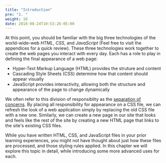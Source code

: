 ```yaml
---
title: "Introduction"
pre: "1. "
weight: 10
date: 2018-08-24T10:53:26-05:00
---
```

At this point, you should be familiar with the big three technologies of the world-wide-web _HTML_, _CSS_, and _JavaScript_ (Feel free to visit the appendices for a quick review).  These three technologies work together to create the web pages you interact with every day.  Each has a role to play in defining the final appearance of a web page:

* Hyper-Text Markup Language (HTML) provides the struture and content 
* Cascading Style Sheets (CSS) determine how that content should appear visually
* JavaScript provides interactivity, allowing both the structure and appearance of the page to change dynamically

We often refer to this division of responsiblity as the [separation of concerns](https://en.wikipedia.org/wiki/Separation_of_concerns).  By placing all responsibility for appearance on a CSS file, we can refresh the look of a web application simply by replacing the old CSS file with a new one.  Similarly, we can create a new page in our site that looks and feels like the rest of the site by creating a new HTML page that links to the site's existing CSS files.

While you have written HTML, CSS, and JavaScript files in your prior learning experiences, you might not have thought about just how these files are processed, and those styling rules applied.  In this chapter we will explore this topic in detail, while introducing some more advanced uses for each.